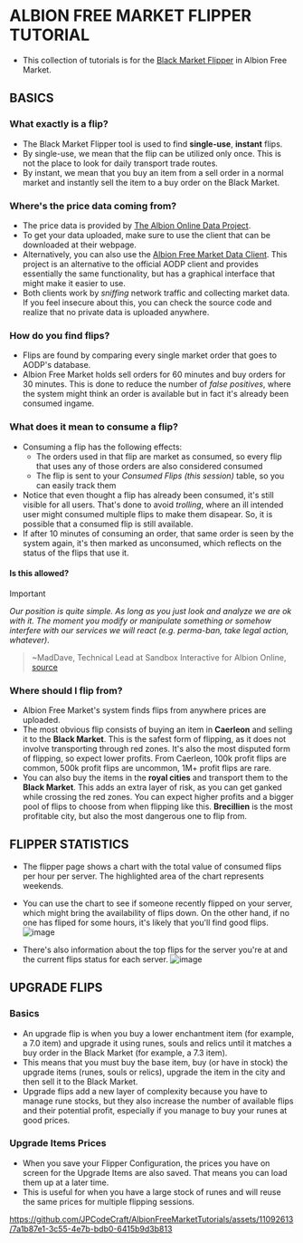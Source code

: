 # ALBION FREE MARKET FLIPPER TUTORIAL

- This collection of tutorials is for the [Black Market Flipper](https://albionfreemarket.com/flipper) in Albion Free Market.
  
## BASICS

### What exactly is a flip?

- The Black Market Flipper tool is used to find **single-use**, **instant** flips.
- By single-use, we mean that the flip can be utilized only once. This is not the place to look for daily transport trade routes.
- By instant, we mean that you buy an item from a sell order in a normal market and instantly sell the item to a buy order on the Black Market.
  
### Where's the price data coming from?

- The price data is provided by [The Albion Online Data Project](https://www.albion-online-data.com/).
- To get your data uploaded, make sure to use the client that can be downloaded at their webpage.
- Alternatively, you can also use the [Albion Free Market Data Client](https://github.com/JPCodeCraft/AlbionDataAvalonia/releases). This project is an alternative to the official AODP client and provides essentially the same functionality, but has a graphical interface that might make it easier to use.
- Both clients work by *sniffing* network traffic and collecting market data. If you feel insecure about this, you can check the source code and realize that no private data is uploaded anywhere.

### How do you find flips?

- Flips are found by comparing every single market order that goes to AODP's database.
- Albion Free Market holds sell orders for 60 minutes and buy orders for 30 minutes. This is done to reduce the number of *false positives*, where the system might think an order is available but in fact it's already been consumed ingame.

### What does it mean to consume a flip?

- Consuming a flip has the following effects:
  - The orders used in that flip are market as consumed, so every flip that uses any of those orders are also considered consumed
  - The flip is sent to your *Consumed Flips (this session)* table, so you can easily track them
- Notice that even thought a flip has already been consumed, it's still visible for all users. That's done to avoid *trolling*, where an ill intended user might consumed multiple flips to make them disapear. So, it is possible that a consumed flip is still available.
- If after 10 minutes of consuming an order, that same order is seen by the system again, it's then marked as unconsumed, which reflects on the status of the flips that use it.

#### Is this allowed?
  
> [!IMPORTANT]  
> *Our position is quite simple. As long as you just look and analyze we are ok with it. The moment you modify or manipulate something or somehow interfere with our services we will react (e.g. perma-ban, take legal action, whatever)*.

> ~MadDave, Technical Lead at Sandbox Interactive for Albion Online, [source](https://forum.albiononline.com/index.php/Thread/51604-Is-it-allowed-to-scan-your-internet-trafic-and-pick-up-logs/?postID=512670#post512670)

### Where should I flip from?

- Albion Free Market's system finds flips from anywhere prices are uploaded.
- The most obvious flip consists of buying an item in **Caerleon** and selling it to the **Black Market**. This is the safest form of flipping, as it does not involve transporting through red zones. It's also the most disputed form of flipping, so expect lower profits. From Caerleon, 100k profit flips are common, 500k profit flips are uncommon, 1M+ profit flips are rare.
- You can also buy the items in the **royal cities** and transport them to the **Black Market**. This adds an extra layer of risk, as you can get ganked while crossing the red zones. You can expect higher profits and a bigger pool of flips to choose from when flipping like this. **Brecillien** is the most profitable city, but also the most dangerous one to flip from.

## FLIPPER STATISTICS

- The flipper page shows a chart with the total value of consumed flips per hour per server. The highlighted area of the chart represents weekends.
- You can use the chart to see if someone recently flipped on your server, which might bring the availability of flips down. On the other hand, if no one has fliped for some hours, it's likely that you'll find good flips.
![image](https://github.com/JPCodeCraft/AlbionFreeMarketTutorials/assets/11092613/becd311d-9835-4e91-afaf-8dcf1eba24c5)

- There's also information about the top flips for the server you're at and the current flips status for each server.
![image](https://github.com/JPCodeCraft/AlbionFreeMarketTutorials/assets/11092613/bdda6d3c-6dc9-4947-9033-37b8e27d2466)


## UPGRADE FLIPS

### Basics

- An upgrade flip is when you buy a lower enchantment item (for example, a 7.0 item) and upgrade it using runes, souls and relics until it matches a buy order in the Black Market (for example, a 7.3 item).
- This means that you must buy the base item, buy (or have in stock) the upgrade items (runes, souls or relics), upgrade the item in the city and then sell it to the Black Market.
- Upgrade flips add a new layer of complexity because you have to manage rune stocks, but they also increase the number of available flips and their potential profit, especially if you manage to buy your runes at good prices.

### Upgrade Items Prices

- When you save your Flipper Configuration, the prices you have on screen for the Upgrade Items are also saved. That means you can load them up at a later time. 
- This is useful for when you have a large stock of runes and will reuse the same prices for multiple flipping sessions.
  
https://github.com/JPCodeCraft/AlbionFreeMarketTutorials/assets/11092613/7a1b87e1-3c55-4e7b-bdb0-6415b9d3b813


